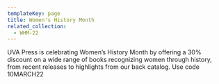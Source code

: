 ```yaml
---
templateKey: page
title: Women's History Month
related_collection:
  - WHM-22
---
```

UVA Press is celebrating Women’s History Month by offering a 30% discount on a wide range of books recognizing women through history, from recent releases to highlights from our back catalog. Use code 10MARCH22